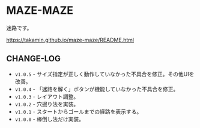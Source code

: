 MAZE-MAZE
=========

迷路です。

https://takamin.github.io/maze-maze/README.html


CHANGE-LOG
----------

* `v1.0.5` - サイズ指定が正しく動作していなかった不具合を修正。その他UIを改善。
* `v1.0.4` - 「迷路を解く」ボタンが機能していなかった不具合を修正。
* `v1.0.3` - レイアウト調整。
* `v1.0.2` - 穴掘り法を実装。
* `v1.0.1` - スタートからゴールまでの経路を表示する。
* `v1.0.0` - 棒倒し法だけ実装。